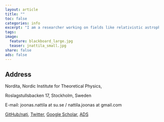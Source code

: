 ```yaml
---
layout: article
title: ""
toc: false
categories: info
excerpt: "I am a researcher working on fields like relativistic astrophysics and computational physics focusing mainly on compact objects like neutron stars and black holes. For this I use tools such as pen & paper and supercomputers."
tags: 
image:
  feature: blackboard_large.jpg
  teaser: jnattila_small.jpg
share: false
ads: false
---
```



## Address

Nordita, Nordic Institute for Theoretical Physics,

Roslagstullsbacken 17, Stockholm, Sweden

E-mail: joonas.nattila at su.se / nattila.joonas at gmail.com

[GitHub/natj](https://github.com/natj), [Twitter](https://twitter.com/n0m0), [Google Scholar](https://scholar.google.com/citations?user=d1fD9oYAAAAJ&hl=en), [ADS](https://ui.adsabs.harvard.edu/search/q=%20author%3A%22N%C3%A4ttil%C3%A4%22&sort=date%20desc%2C%20bibcode%20desc&p_=0)

